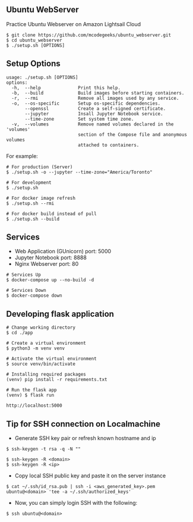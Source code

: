 ## Ubuntu WebServer
Practice Ubuntu Webserver on Amazon Lightsail Cloud
```
$ git clone https://github.com/mcodegeeks/ubuntu_webserver.git
$ cd ubuntu_webserver
$ ./setup.sh [OPTIONS]
```

## Setup Options
```
usage: ./setup.sh [OPTIONS]
options:
  -h,  --help              Print this help.
  -b,  --build             Build images before starting containers.
  -r,  --rmi               Remove all images used by any service.
  -o,  --os-specific       Setup os-specific dependencies.
       --openssl           Create a self-signed certificate.
       --jupyter           Insall Jupyter Notebook service.
       --time-zone         Set system time zone.
  -v,  --volumes           Remove named volumes declared in the 'volumes'
                           section of the Compose file and anonymous volumes
                           attached to containers.
```

For example:
```
# For production (Server)
$ ./setup.sh -o --jupyter --time-zone="America/Toronto"

# For development
$ ./setup.sh

# For docker image refresh
$ ./setup.sh --rmi

# For docker build instead of pull
$ ./setup.sh --build
```

## Services
* Web Application (GUnicorn) port: 5000
* Jupyter Notebook port: 8888
* Nginx Webserver port: 80
  
```
# Services Up
$ docker-compose up --no-build -d

# Services Down
$ docker-compose down
```

## Developing flask application
```
# Change working directory
$ cd ./app

# Create a virtual environment
$ python3 -m venv venv 

# Activate the virtual environment
$ source venv/bin/activate

# Installing required packages
(venv) pip install -r requirements.txt

# Run the flask app
(venv) $ flask run
```
```
http://localhost:5000
```

## Tip for SSH connection on Localmachine
- Generate SSH key pair or refresh known hostname and ip
```
$ ssh-keygen -t rsa -q -N ""
```
```
$ ssh-keygen -R <domain>
$ ssh-keygen -R <ip>
```
- Copy local SSH public key and paste it on the server instance 
```
$ cat ~/.ssh/id_rsa.pub | ssh -i <aws_generated_key>.pem ubuntu@<domain> 'tee -a ~/.ssh/authorized_keys'
```
- Now, you can simply login SSH with the following:
```
$ ssh ubuntu@<domain>
```
